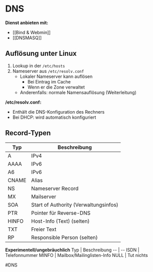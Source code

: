 # DNS
**Dienst anbieten mit:**
- [[Bind & Webmin]]
- [[DNSMASQ]]

## Auflösung unter Linux
1. Lookup in der `/etc/hosts`
2. Nameserver aus `/etc/resolv.conf`
	- Lokaler Nameserver kann auflösen
		- Bei Eintrag im Cache
		- Wenn er die Zone verwaltet
	- Anderenfalls: normale Namensauflösung (Weiterleitung)

**/etc/resolv.conf:**
- Enthält die DNS-Konfiguration des Rechners
- Bei DHCP: wird automatisch konfiguriert

## Record-Typen
Typ | Beschreibung
-- | --
A | IPv4
AAAA | IPv6
A6 | IPv6
CNAME | Alias
NS | Nameserver Record
MX | Mailserver
SOA | Start of Authority (Verwaltungsinfos)
PTR | Pointer für Reverse-DNS
HINFO | Host-Info (Text) (selten)
TXT | Freier Text
RP | Responsible Person (selten)

**Experimentell/ungebräuchlich**
Typ | Beschreibung
-- | --
ISDN | Telefonnummer
MINFO | Mailbox/Mailinglisten-Info
NULL | Tut nichts


#DNS

